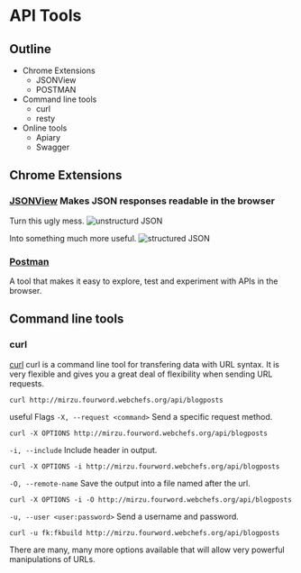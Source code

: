 # API Tools

## Outline
* Chrome Extensions
  * JSONView
  * POSTMAN
* Command line tools
  * curl
  * resty
* Online tools
  * Apiary
  * Swagger

## Chrome Extensions
###  [JSONView](https://chrome.google.com/webstore/detail/jsonview/chklaanhfefbnpoihckbnefhakgolnmc?hl=en) Makes JSON responses readable in the browser

Turn this ugly mess.
![unstructurd JSON](https://www.evernote.com/shard/s9/sh/9b28fd32-5354-4b6f-8a5f-0206b633991c/3324cbb2323b93b14c9fc888dbc2d5c4)

Into something much more useful.
![structured JSON](https://www.evernote.com/shard/s9/sh/088345c9-2656-4707-9ae8-1d94e273f6f3/8114d6b1fe365cd15371c101a156ff01)

### [Postman](https://chrome.google.com/webstore/detail/postman-rest-client-packa/fhbjgbiflinjbdggehcddcbncdddomop?hl=en)

A tool that makes it easy to explore, test and experiment with APIs in the browser.

## Command line tools

### curl
[curl](http://curl.haxx.se/) curl is a command line tool for transfering data with URL syntax. It is very flexible and gives you a great deal of flexibility when sending URL requests.

```shell
curl http://mirzu.fourword.webchefs.org/api/blogposts
```

useful Flags
`-X, --request <command>` Send a specific request method.
```shell
curl -X OPTIONS http://mirzu.fourword.webchefs.org/api/blogposts
```

`-i, --include` Include header in output.
```shell
curl -X OPTIONS -i http://mirzu.fourword.webchefs.org/api/blogposts
```

`-O, --remote-name` Save the output into a file named after the url.
```shell
curl -X OPTIONS -i -O http://mirzu.fourword.webchefs.org/api/blogposts
```

`-u, --user <user:password>` Send a username and password.
```shell
curl -u fk:fkbuild http://mirzu.fourword.webchefs.org/api/blogposts
```
There are many, many more options available that will allow very powerful manipulations of URLs.
